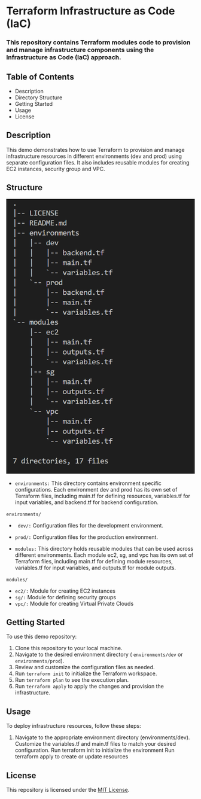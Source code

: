 # Terraform Infrastructure as Code (IaC)

### This repository contains Terraform modules code to provision and manage infrastructure components using the Infrastructure as Code (IaC) approach.

## Table of Contents
- Description
- Directory Structure
- Getting Started
- Usage
- License

## Description
This demo demonstrates how to use Terraform to provision and manage infrastructure resources in different environments (dev and prod) using separate configuration files. It also includes reusable modules for creating EC2 instances, security group and VPC.

## Structure
![Alt text](image.png)

- `environments:` This directory contains environment specific configurations. Each environment dev and prod has its own set of Terraform files, including main.tf for defining resources, variables.tf for input variables, and backend.tf for backend configuration.

`environments/`
- ` dev/:` Configuration files for the development environment.
- `prod/:` Configuration files for the production environment.

- `modules:` This directory holds reusable modules that can be used across different environments. Each module ec2, sg, and vpc has its own set of Terraform files, including main.tf for defining module resources, variables.tf for input variables, and outputs.tf for module outputs.

`modules/`

- `ec2/:` Module for creating EC2 instances
- `sg/:` Module for defining security groups
- `vpc/:` Module for creating Virtual Private Clouds




## Getting Started

To use this demo repository:

1. Clone this repository to your local machine.
2. Navigate to the desired environment directory ( `environments/dev` or `environments/prod`).
3. Review and customize the configuration files as needed.
4. Run `terraform init` to initialize the Terraform workspace.
5. Run `terraform plan` to see the execution plan.
6. Run `terraform apply` to apply the changes and provision the infrastructure.

## Usage
To deploy infrastructure resources, follow these steps:

1. Navigate to the appropriate environment directory (environments/dev).
Customize the variables.tf and main.tf files to match your desired configuration.
Run terraform init to initialize the environment
Run terraform apply to create or update resources

## License

This repository is licensed under the [MIT License](LICENSE).
